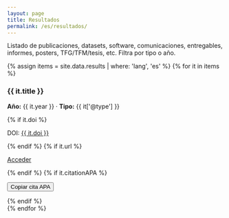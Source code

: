 ```yaml
---
layout: page
title: Resultados
permalink: /es/resultados/
---
```

<p>Listado de publicaciones, datasets, software, comunicaciones, entregables, informes, posters, TFG/TFM/tesis, etc. Filtra por tipo o año.</p>

<div class="grid">
  {% assign items = site.data.results | where: 'lang', 'es' %}
  {% for it in items %}
  <div class="card">
    <h3>{{ it.title }}</h3>
    <p><strong>Año:</strong> {{ it.year }} · <strong>Tipo:</strong> {{ it['@type'] }}</p>
    {% if it.doi %}
      <p>DOI: <a href="https://doi.org/{{ it.doi | replace: 'https://doi.org/', '' }}">{{ it.doi }}</a> 
      <span class="altmetric-embed" data-badge-popover="right" data-doi="{{ it.doi }}"></span></p>
    {% endif %}
    {% if it.url %}<p><a href="{{ it.url }}">Acceder</a></p>{% endif %}
    {% if it.citationAPA %}<p><button onclick="navigator.clipboard.writeText('{{ it.citationAPA | escape }}');">Copiar cita APA</button></p>{% endif %}
  </div>
  {% endfor %}
</div>
